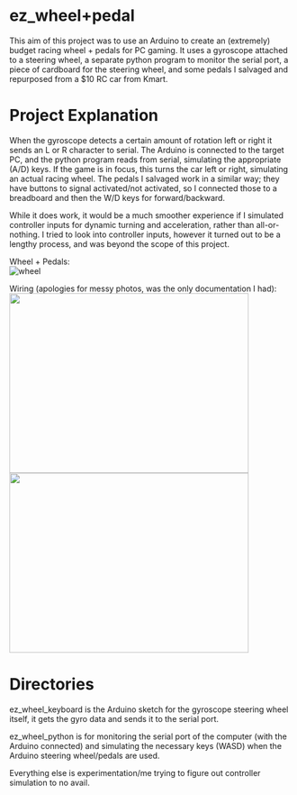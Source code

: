 # ez_wheel+pedal
This aim of this project was to use an Arduino to create an (extremely) budget racing wheel + pedals for PC gaming. It uses a gyroscope attached to a steering wheel, a separate python program to monitor the serial port, a piece of cardboard for the steering wheel, and some pedals I salvaged and repurposed from a $10 RC car from Kmart. 

# Project Explanation
When the gyroscope detects a certain amount of rotation left or right it sends an L or R character to serial. The Arduino is connected to the target PC, and the python program reads from serial, simulating the appropriate (A/D) keys. If the game is in focus, this turns the car left or right, simulating an actual racing wheel. The pedals I salvaged work in a similar way; they have buttons to signal activated/not activated, so I connected those to a breadboard and then the W/D keys for forward/backward. 

While it does work, it would be a much smoother experience if I simulated controller inputs for dynamic turning and acceleration, rather than all-or-nothing. I tried to look into controller inputs, however it turned out to be a lengthy process, and was beyond the scope of this project. 

Wheel + Pedals:  
![wheel](https://user-images.githubusercontent.com/49383382/160371811-000a7bd7-a414-45f0-a7ec-4d3b8678cf5c.png)

Wiring (apologies for messy photos, was the only documentation I had):  
<img src="https://user-images.githubusercontent.com/49383382/160231614-2928315e-5f9d-42bc-87f7-f992d3a2df33.jpg" width="425" height="319" />
<img src="https://user-images.githubusercontent.com/49383382/160231619-a98cfe72-d223-4922-b6c0-0b1bbadd53c1.jpg" width="425" height="319" />

# Directories
ez_wheel_keyboard is the Arduino sketch for the gyroscope steering wheel itself, it gets the gyro data and sends it to the serial port. 

ez_wheel_python is for monitoring the serial port of the computer (with the Arduino connected) and simulating the necessary keys (WASD) when the Arduino steering wheel/pedals are used. 

Everything else is experimentation/me trying to figure out controller simulation to no avail. 
